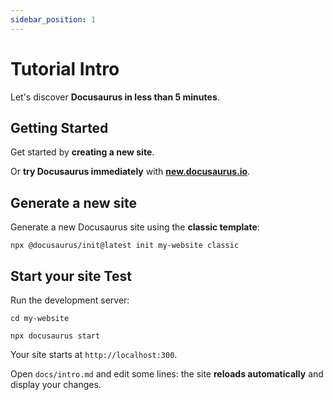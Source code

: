 ```yaml
---
sidebar_position: 1
---
```


# Tutorial Intro

Let's discover **Docusaurus in less than 5 minutes**.

## Getting Started

Get started by **creating a new site**.

Or **try Docusaurus immediately** with [**new.docusaurus.io**](https://new.docusaurus.io/).

## Generate a new site

Generate a new Docusaurus site using the **classic template**:

```shell
npx @docusaurus/init@latest init my-website classic
```

## Start your site Test

Run the development server:

```shell
cd my-website

npx docusaurus start
```

Your site starts at `http://localhost:300`.

Open `docs/intro.md` and edit some lines: the site **reloads automatically** and display your changes.
